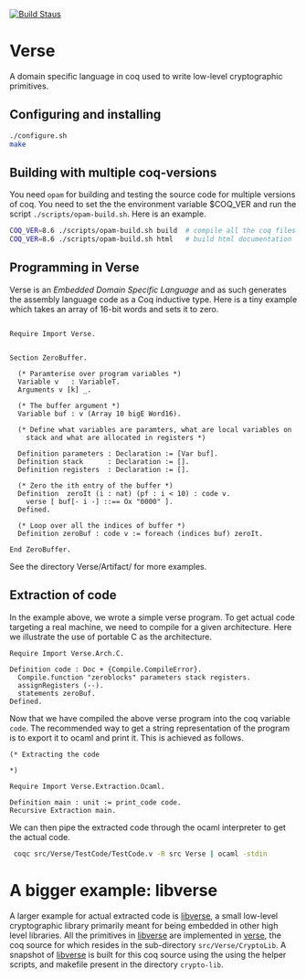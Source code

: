 [![Build Staus][travis-status]][travis-raaz]

Verse
=====

A domain specific language in coq used to write low-level
cryptographic primitives.


Configuring and installing
--------------------------

```bash
./configure.sh
make

```

Building with multiple coq-versions
-----------------------------------

You need `opam` for building and testing the source code for multiple
versions of coq. You need to set the the environment variable $COQ_VER
and run the script `./scripts/opam-build.sh`. Here is an example.

```bash
COQ_VER=8.6 ./scripts/opam-build.sh build  # compile all the coq files
COQ_VER=8.6 ./scripts/opam-build.sh html   # build html documentation

```

Programming in Verse
--------------------

Verse is an _Embedded Domain Specific Language_ and as such generates
the assembly language code as a Coq inductive type. Here is a tiny example
which takes an array of 16-bit words and sets it to zero.

```coq

Require Import Verse.


Section ZeroBuffer.

  (* Paramterise over program variables *)
  Variable v   : VariableT.
  Arguments v [k] _.

  (* The buffer argument *)
  Variable buf : v (Array 10 bigE Word16).

  (* Define what variables are paramters, what are local variables on
    stack and what are allocated in registers *)

  Definition parameters : Declaration := [Var buf].
  Definition stack      : Declaration := [].
  Definition registers  : Declaration := [].

  (* Zero the ith entry of the buffer *)
  Definition  zeroIt (i : nat) (pf : i < 10) : code v.
    verse [ buf[- i -] ::== Ox "0000" ].
  Defined.

  (* Loop over all the indices of buffer *)
  Definition zeroBuf : code v := foreach (indices buf) zeroIt.

End ZeroBuffer.

```

See the directory Verse/Artifact/ for more examples.


Extraction of code
-------------------

In the example above, we wrote a simple verse program. To get actual code
targeting a real machine, we need to compile for a given architecture. Here
we illustrate the use of portable C as the architecture.

```coq
Require Import Verse.Arch.C.

Definition code : Doc + {Compile.CompileError}.
  Compile.function "zeroblocks" parameters stack registers.
  assignRegisters (--).
  statements zeroBuf.
Defined.
```

Now that we have compiled the above verse program into the coq
variable `code`.  The recommended way to get a string representation
of the program is to export it to ocaml and print it. This is achieved
as follows.

```coq
(* Extracting the code

*)

Require Import Verse.Extraction.Ocaml.

Definition main : unit := print_code code.
Recursive Extraction main.
```

We can then pipe the extracted code through the ocaml interpreter to
get the actual code.

```bash
 coqc src/Verse/TestCode/TestCode.v -R src Verse | ocaml -stdin
```

# A bigger example: libverse

A larger example for actual extracted code is [libverse], a small
low-level cryptographic library primarily meant for being embedded in
other high level libraries. All the primitives in [libverse] are
implemented in [verse][repo], the coq source for which resides in the
sub-directory `src/Verse/CryptoLib`. A snapshot of [libverse] is built
for this coq source using the using the helper scripts, and makefile
present in the directory `crypto-lib`.



[wiki]: <https://github.com/raaz-crypto/verse-coq/wiki> "Verse coq repo"
[repo]: <https://github.com/raaz-crypto/verse-coq> "Verse on github"

[emailgroups]: <https://groups.google.com/forum/#!forum/hraaz> "Raaz on Google groups"

[travis-status]: <https://secure.travis-ci.org/raaz-crypto/verse-coq.png> "Build status"

[travis-raaz]: <https://travis-ci.org/raaz-crypto/verse-coq/>
[libverse]: <https://github.com/raaz-crypto/libverse>
